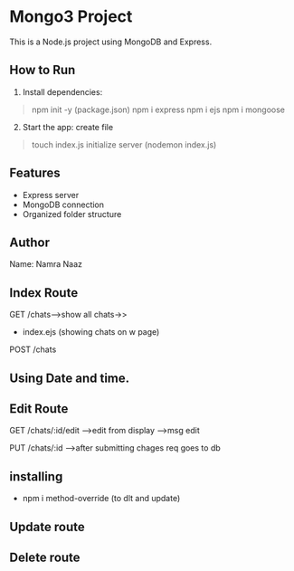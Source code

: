 # Mongo3 Project

This is a Node.js project using MongoDB and Express.

## How to Run

1. Install dependencies:
> npm init -y (package.json)
> npm i express
> npm i ejs
> npm i mongoose

2. Start the app:
create file
> touch index.js
> initialize server (nodemon index.js)

## Features

- Express server
- MongoDB connection
- Organized folder structure

## Author
Name: Namra Naaz

## Index Route
GET /chats-->show all chats->>
- index.ejs (showing chats on w page)

POST /chats

## Using Date and time.

## Edit Route
GET /chats/:id/edit -->edit from display -->msg edit

PUT /chats/:id -->after submitting chages req goes to db

## installing 
- npm i method-override (to dlt and update)

## Update route

## Delete route